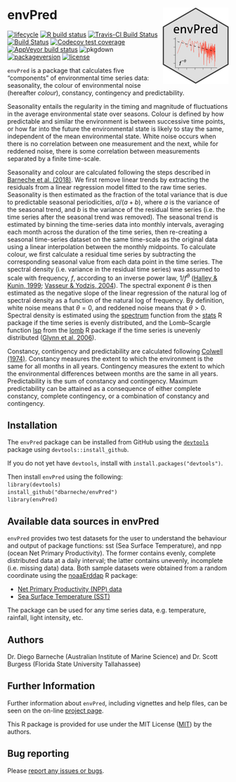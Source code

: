 <!-- README.md is generated from README.Rmd. Please edit that file -->

envPred <img src="man/figures/logo.png" width = 150 alt="envPred Logo" align="right" />
=======================================================================================

<!-- badges: start -->

[![lifecycle](https://img.shields.io/badge/lifecycle-maturing-blue.svg)](https://www.tidyverse.org/lifecycle/#maturing)
[![R build
status](https://github.com/dbarneche/envPred/workflows/R-CMD-check/badge.svg)](https://github.com/dbarneche/envPred/actions)
[![Travis-CI Build
Status](http://badges.herokuapp.com/travis/dbarneche/envPred?branch=master&env=BUILD_NAME=trusty_release&label=linux)](https://travis-ci.org/dbarneche/envPred)
[![Build
Status](http://badges.herokuapp.com/travis/dbarneche/envPred?branch=master&env=BUILD_NAME=osx_release&label=osx)](https://travis-ci.org/dbarneche/envPred)
[![Codecov test
coverage](https://codecov.io/gh/dbarneche/envPred/branch/master/graph/badge.svg)](https://codecov.io/gh/dbarneche/envPred?branch=master)
[![AppVeyor build
status](https://ci.appveyor.com/api/projects/status/github/dbarneche/envPred?branch=master&svg=true)](https://ci.appveyor.com/project/dbarneche/envPred)
![pkgdown](https://github.com/dbarneche/envPred/workflows/pkgdown/badge.svg)
[![packageversion](https://img.shields.io/badge/Package%20version-1.0.1-orange.svg)](commits/master)
[![license](https://img.shields.io/badge/license-MIT%20+%20file%20LICENSE-lightgrey.svg)](https://choosealicense.com/)
<!-- badges: end -->

`envPred` is a package that calculates five “components” of
environmental time series data: seasonality, the colour of environmental
noise (hereafter *colour*), constancy, contingency and predictability.

Seasonality entails the regularity in the timing and magnitude of
fluctuations in the average environmental state over seasons. Colour is
defined by how predictable and similar the environment is between
successive time points, or how far into the future the environmental
state is likely to stay the same, independent of the mean environmental
state. White noise occurs when there is no correlation between one
measurement and the next, while for reddened noise, there is some
correlation between measurements separated by a finite time-scale.

Seasonality and colour are calculated following the steps described in
[Barneche et
al. (2018)](https://onlinelibrary.wiley.com/doi/abs/10.1111/geb.12748).
We first remove linear trends by extracting the residuals from a linear
regression model fitted to the raw time series. Seasonality is then
estimated as the fraction of the total variance that is due to
predictable seasonal periodicities, *a*/(*a* + *b*), where *a* is the
variance of the seasonal trend, and *b* is the variance of the residual
time series (i.e. the time series after the seasonal trend was removed).
The seasonal trend is estimated by binning the time-series data into
monthly intervals, averaging each month across the duration of the time
series, then re-creating a seasonal time-series dataset on the same
time-scale as the original data using a linear interpolation between the
monthly midpoints. To calculate colour, we first calculate a residual
time series by subtracting the corresponding seasonal value from each
data point in the time series. The spectral density (i.e. variance in
the residual time series) was assumed to scale with frequency, *f*,
according to an inverse power law, 1/*f*<sup>*θ*</sup> ([Halley & Kunin,
1999](https://www.sciencedirect.com/science/article/pii/S0040580999914247);
[Vasseur & Yodzis,
2004](https://esajournals.onlinelibrary.wiley.com/doi/10.1890/02-3122)).
The spectral exponent *θ* is then estimated as the negative slope of the
linear regression of the natural log of spectral density as a function
of the natural log of frequency. By definition, white noise means that
*θ* = 0, and reddened noise means that *θ* &gt; 0. Spectral density is
estimated using the
[spectrum](https://www.rdocumentation.org/packages/stats/versions/3.6.2/topics/spectrum)
function from the
[stats](https://www.rdocumentation.org/packages/stats/versions/3.6.2) R
package if the time series is evenly distributed, and the Lomb–Scargle
function
[lsp](https://www.rdocumentation.org/packages/lomb/versions/1.2/topics/lsp)
from the
[lomb](https://www.rdocumentation.org/packages/lomb/versions/1.2) R
package if the time series is unevenly distributed ([Glynn et
al. 2006](https://academic.oup.com/bioinformatics/article/22/3/310/220284)).

Constancy, contingency and predictability are calculated following
[Colwell (1974)](http://onlinelibrary.wiley.com/doi/10.2307/1940366/).
Constancy measures the extent to which the environment is the same for
all months in all years. Contingency measures the extent to which the
environmental differences between months are the same in all years.
Predictability is the sum of constancy and contingency. Maximum
predictability can be attained as a consequence of either complete
constancy, complete contingency, or a combination of constancy and
contingency.

Installation
------------

The `envPred` package can be installed from GitHub using the
[`devtools`](https://CRAN.R-project.org/package=devtools) package using
`devtools::install_github`.

If you do not yet have `devtools`, install with
`install.packages("devtools")`.

Then install `envPred` using the following:  
`library(devtools)`  
`install_github("dbarneche/envPred")`  
`library(envPred)`

Available data sources in envPred
---------------------------------

`envPred` provides two test datasets for the user to understand the
behaviour and output of package functions: sst (Sea Surface
Temperature), and npp (ocean Net Primary Productivity). The former
contains evenly, complete distributed data at a daily interval; the
latter contains unevenly, incomplete (i.e. missing data) data. Both
sample datasets were obtained from a random coordinate using the
[noaaErddap](https://github.com/dbarneche/noaaErddap/) R package:

-   [Net Primary Productivity (NPP)
    data](http://coastwatch.pfeg.noaa.gov/erddap/griddap/erdPPbfp18day.html)
-   [Sea Surface Temperature
    (SST)](http://www.esrl.noaa.gov/psd/data/gridded/data.noaa.oisst.v2.highres.html)

The package can be used for any time series data, e.g. temperature,
rainfall, light intensity, etc.

Authors
-------

Dr. Diego Barneche (Australian Institute of Marine Science) and
Dr. Scott Burgess (Florida State University Tallahassee)

Further Information
-------------------

Further information about `envPred`, including vignettes and help files,
can be seen on the on-line [project
page](https://dbarneche.github.io/envPred).

This R package is provided for use under the MIT License
([MIT](http://opensource.org/licenses/MIT)) by the authors.

Bug reporting
-------------

Please [report any issues or
bugs](https://github.com/dbarneche/envPred/issues).

